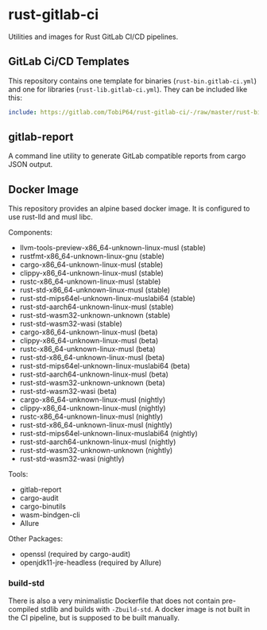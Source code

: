 # rust-gitlab-ci

Utilities and images for Rust GitLab CI/CD pipelines.

## GitLab Ci/CD Templates

This repository contains one template for binaries (`rust-bin.gitlab-ci.yml`) and
one for libraries (`rust-lib.gitlab-ci.yml`). They can be included like this:

```yaml
include: https://gitlab.com/TobiP64/rust-gitlab-ci/-/raw/master/rust-bin.gitlab-ci.yml
```

## gitlab-report

A command line utility to generate GitLab compatible reports from cargo JSON output.

## Docker Image

This repository provides an alpine based docker image. It is configured to
use rust-lld and musl libc.

Components:

- llvm-tools-preview-x86_64-unknown-linux-musl (stable)
- rustfmt-x86_64-unknown-linux-gnu (stable)
- cargo-x86_64-unknown-linux-musl (stable)
- clippy-x86_64-unknown-linux-musl (stable)
- rustc-x86_64-unknown-linux-musl (stable)
- rust-std-x86_64-unknown-linux-musl (stable)
- rust-std-mips64el-unknown-linux-muslabi64 (stable)
- rust-std-aarch64-unknown-linux-musl (stable)
- rust-std-wasm32-unknown-unknown (stable)
- rust-std-wasm32-wasi (stable)
- cargo-x86_64-unknown-linux-musl (beta)
- clippy-x86_64-unknown-linux-musl (beta)
- rustc-x86_64-unknown-linux-musl (beta)
- rust-std-x86_64-unknown-linux-musl (beta)
- rust-std-mips64el-unknown-linux-muslabi64 (beta)
- rust-std-aarch64-unknown-linux-musl (beta)
- rust-std-wasm32-unknown-unknown (beta)
- rust-std-wasm32-wasi (beta)
- cargo-x86_64-unknown-linux-musl (nightly)
- clippy-x86_64-unknown-linux-musl (nightly)
- rustc-x86_64-unknown-linux-musl (nightly)
- rust-std-x86_64-unknown-linux-musl (nightly)
- rust-std-mips64el-unknown-linux-muslabi64 (nightly)
- rust-std-aarch64-unknown-linux-musl (nightly)
- rust-std-wasm32-unknown-unknown (nightly)
- rust-std-wasm32-wasi (nightly)

Tools:

- gitlab-report
- cargo-audit
- cargo-binutils
- wasm-bindgen-cli
- Allure

Other Packages:

- openssl (required by cargo-audit)
- openjdk11-jre-headless (required by Allure)

### build-std

There is also a very minimalistic Dockerfile that does not contain pre-compiled stdlib
and builds with `-Zbuild-std`. A docker image is not built in the CI pipeline, but is
supposed to be built manually.